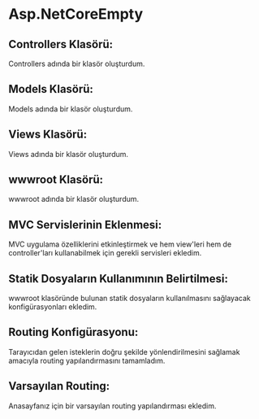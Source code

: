 # Asp.NetCoreEmpty

## Controllers Klasörü:
Controllers adında bir klasör oluşturdum.
## Models Klasörü:
Models adında bir klasör oluşturdum.
## Views Klasörü:
Views adında bir klasör oluşturdum.
## wwwroot Klasörü:
wwwroot adında bir klasör oluşturdum.
## MVC Servislerinin Eklenmesi:
MVC uygulama özelliklerini etkinleştirmek ve hem view'leri hem de controller'ları kullanabilmek için gerekli servisleri ekledim.
## Statik Dosyaların Kullanımının Belirtilmesi:
wwwroot klasöründe bulunan statik dosyaların kullanılmasını sağlayacak konfigürasyonları ekledim.
## Routing Konfigürasyonu:
Tarayıcıdan gelen isteklerin doğru şekilde yönlendirilmesini sağlamak amacıyla routing yapılandırmasını tamamladım.
## Varsayılan Routing:
Anasayfanız için bir varsayılan routing yapılandırması ekledim.
